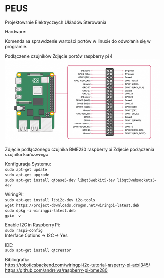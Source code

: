 # PEUS
Projektowanie Elektrycznych Układów Sterowania

Hardware:

Komenda na sprawdzenie wartości portów w linuxie do odwołania się w programie.

Podłączenie czujników
Zdjęcie portów raspberry pi 4
![Alt text](./Images/Zdjecie_portow_raspberry_PI_4.png)
Zdjęcie podłączonego czujnika BME280 raspberry pi
Zdjecie podłączenia czujnika krańcowego

Konfiguracja Systemu:  
```sudo apt-get update```  
```sudo apt-get upgrade```  
```sudo apt-get install qtbase5-dev libqt5webkit5-dev libqt5websockets5-dev```    

WiringPI:    
```sudo apt-get install libi2c-dev i2c-tools```    
```wget https://project-downloads.drogon.net/wiringpi-latest.deb```    
```sudo dpkg -i wiringpi-latest.deb```  
```gpio -v```  

Enable I2C in Raspberry Pi:   
```sudo raspi-config```    
Interface Options -> I2C -> Yes    
 
IDE:  
```sudo apt-get install qtcreator```  

Bibliografia:  
https://roboticsbackend.com/wiringpi-i2c-tutorial-rasperry-pi-adxl345/  
https://github.com/andreiva/raspberry-pi-bme280  
